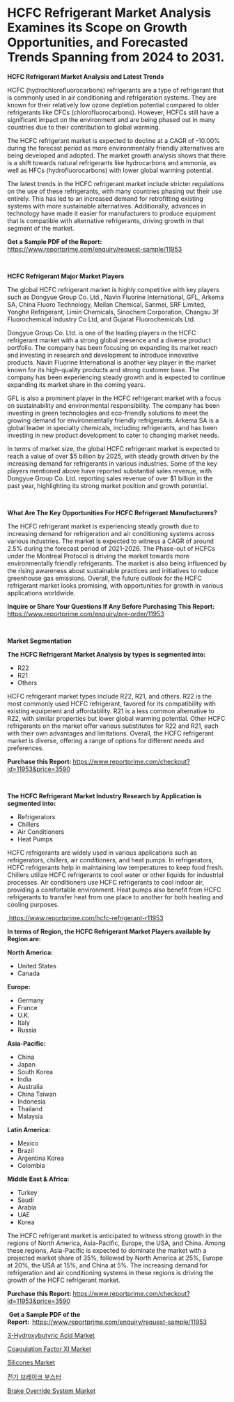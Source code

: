 <p><h1>HCFC Refrigerant Market Analysis Examines its Scope on Growth Opportunities, and Forecasted Trends Spanning from 2024 to 2031.</h1></p><p><strong>HCFC Refrigerant Market Analysis and Latest Trends</strong></p>
<p><p>HCFC (hydrochlorofluorocarbons) refrigerants are a type of refrigerant that is commonly used in air conditioning and refrigeration systems. They are known for their relatively low ozone depletion potential compared to older refrigerants like CFCs (chlorofluorocarbons). However, HCFCs still have a significant impact on the environment and are being phased out in many countries due to their contribution to global warming.</p><p>The HCFC refrigerant market is expected to decline at a CAGR of -10.00% during the forecast period as more environmentally friendly alternatives are being developed and adopted. The market growth analysis shows that there is a shift towards natural refrigerants like hydrocarbons and ammonia, as well as HFCs (hydrofluorocarbons) with lower global warming potential.</p><p>The latest trends in the HCFC refrigerant market include stricter regulations on the use of these refrigerants, with many countries phasing out their use entirely. This has led to an increased demand for retrofitting existing systems with more sustainable alternatives. Additionally, advances in technology have made it easier for manufacturers to produce equipment that is compatible with alternative refrigerants, driving growth in that segment of the market.</p></p>
<p><strong>Get a Sample PDF of the Report:&nbsp;</strong> <a href="https://www.reportprime.com/enquiry/request-sample/11953">https://www.reportprime.com/enquiry/request-sample/11953</a></p>
<p>&nbsp;</p>
<p><strong>HCFC Refrigerant Major Market Players</strong></p>
<p><p>The global HCFC refrigerant market is highly competitive with key players such as Dongyue Group Co. Ltd., Navin Fluorine International, GFL, Arkema SA, China Fluoro Technology, Meilan Chemical, Sanmei, SRF Limited, Yonghe Refrigerant, Limin Chemicals, Sinochem Corporation, Changsu 3f Fluorochemical Industry Co Ltd, and Gujarat Fluorochemicals Ltd. </p><p>Dongyue Group Co. Ltd. is one of the leading players in the HCFC refrigerant market with a strong global presence and a diverse product portfolio. The company has been focusing on expanding its market reach and investing in research and development to introduce innovative products. Navin Fluorine International is another key player in the market known for its high-quality products and strong customer base. The company has been experiencing steady growth and is expected to continue expanding its market share in the coming years.</p><p>GFL is also a prominent player in the HCFC refrigerant market with a focus on sustainability and environmental responsibility. The company has been investing in green technologies and eco-friendly solutions to meet the growing demand for environmentally friendly refrigerants. Arkema SA is a global leader in specialty chemicals, including refrigerants, and has been investing in new product development to cater to changing market needs.</p><p>In terms of market size, the global HCFC refrigerant market is expected to reach a value of over $5 billion by 2025, with steady growth driven by the increasing demand for refrigerants in various industries. Some of the key players mentioned above have reported substantial sales revenue, with Dongyue Group Co. Ltd. reporting sales revenue of over $1 billion in the past year, highlighting its strong market position and growth potential.</p></p>
<p>&nbsp;</p>
<p><strong>What Are The Key Opportunities For HCFC Refrigerant Manufacturers?</strong></p>
<p><p>The HCFC refrigerant market is experiencing steady growth due to increasing demand for refrigeration and air conditioning systems across various industries. The market is expected to witness a CAGR of around 2.5% during the forecast period of 2021-2026. The Phase-out of HCFCs under the Montreal Protocol is driving the market towards more environmentally friendly refrigerants. The market is also being influenced by the rising awareness about sustainable practices and initiatives to reduce greenhouse gas emissions. Overall, the future outlook for the HCFC refrigerant market looks promising, with opportunities for growth in various applications worldwide.</p></p>
<p><strong>Inquire or Share Your Questions If Any Before Purchasing This Report:</strong> <a href="https://www.reportprime.com/enquiry/pre-order/11953">https://www.reportprime.com/enquiry/pre-order/11953</a></p>
<p>&nbsp;</p>
<p><strong>Market Segmentation</strong></p>
<p><strong>The HCFC Refrigerant Market Analysis by types is segmented into:</strong></p>
<p><ul><li>R22</li><li>R21</li><li>Others</li></ul></p>
<p><p>HCFC refrigerant market types include R22, R21, and others. R22 is the most commonly used HCFC refrigerant, favored for its compatibility with existing equipment and affordability. R21 is a less common alternative to R22, with similar properties but lower global warming potential. Other HCFC refrigerants on the market offer various substitutes for R22 and R21, each with their own advantages and limitations. Overall, the HCFC refrigerant market is diverse, offering a range of options for different needs and preferences.</p></p>
<p><strong>Purchase this Report:&nbsp;</strong><a href="https://www.reportprime.com/checkout?id=11953&price=3590">https://www.reportprime.com/checkout?id=11953&price=3590</a></p>
<p>&nbsp;</p>
<p><strong>The HCFC Refrigerant Market Industry Research by Application is segmented into:</strong></p>
<p><ul><li>Refrigerators</li><li>Chillers</li><li>Air Conditioners</li><li>Heat Pumps</li></ul></p>
<p><p>HCFC refrigerants are widely used in various applications such as refrigerators, chillers, air conditioners, and heat pumps. In refrigerators, HCFC refrigerants help in maintaining low temperatures to keep food fresh. Chillers utilize HCFC refrigerants to cool water or other liquids for industrial processes. Air conditioners use HCFC refrigerants to cool indoor air, providing a comfortable environment. Heat pumps also benefit from HCFC refrigerants to transfer heat from one place to another for both heating and cooling purposes.</p></p>
<p><a href="https://www.reportprime.com/hcfc-refrigerant-r11953">&nbsp;https://www.reportprime.com/hcfc-refrigerant-r11953</a></p>
<p><strong>In terms of Region, the HCFC Refrigerant Market Players available by Region are:</strong></p>
<p>
    <p> <strong> North America: </strong>
        <ul>
            <li>United States</li>
            <li>Canada</li>
        </ul>
        </p> 
    <p> <strong> Europe: </strong>
        <ul>
            <li>Germany</li>
            <li>France</li>
            <li>U.K.</li>
            <li>Italy</li>
            <li>Russia</li>
        </ul>
        </p> 
    <p> <strong> Asia-Pacific: </strong>
        <ul>
            <li>China</li>
            <li>Japan</li>
            <li>South Korea</li>
            <li>India</li>
            <li>Australia</li>
            <li>China Taiwan</li>
            <li>Indonesia</li>
            <li>Thailand</li>
            <li>Malaysia</li>
        </ul>
        </p> 
    <p> <strong> Latin America: </strong>
        <ul>
            <li>Mexico</li>
            <li>Brazil</li>
            <li>Argentina Korea</li>
            <li>Colombia</li>
        </ul>
        </p> 
    <p> <strong> Middle East & Africa: </strong>
        <ul>
            <li>Turkey</li>
            <li>Saudi</li>
            <li>Arabia</li>
            <li>UAE</li>
            <li>Korea</li>
        </ul>
    </p>
    </p>
<p><p>The HCFC refrigerant market is anticipated to witness strong growth in the regions of North America, Asia-Pacific, Europe, the USA, and China. Among these regions, Asia-Pacific is expected to dominate the market with a projected market share of 35%, followed by North America at 25%, Europe at 20%, the USA at 15%, and China at 5%. The increasing demand for refrigeration and air conditioning systems in these regions is driving the growth of the HCFC refrigerant market.</p></p>
<p><strong>Purchase this Report: </strong><a href="https://www.reportprime.com/checkout?id=11953&price=3590">https://www.reportprime.com/checkout?id=11953&price=3590</a></p>
<p>&nbsp;<strong>Get a Sample PDF of the Report:&nbsp;&nbsp;</strong><a href="https://www.reportprime.com/enquiry/request-sample/11953">https://www.reportprime.com/enquiry/request-sample/11953</a></p>
<p><strong></strong></p>
<p><p><a href="https://medium.com/@ikki1019/3-hydroxybutyric-acid-industry-analysis-report-its-market-size-growing-with-a-cagr-of-8-by-81f31a0549ae">3-Hydroxybutyric Acid Market</a></p><p><a href="https://www.linkedin.com/pulse/coagulation-factor-xi-market-investigation-amp-industry-evolution-kqt9e">Coagulation Factor XI Market</a></p><p><a href="https://github.com/RichRobinson5/Market-Research-Report-List-6/blob/main/silicones-market.md">Silicones Market</a></p><p><a href="https://medium.com/@kopirendilala_44969/%EC%9D%BC%EB%A0%89%ED%8A%B8%EB%A6%AD-%EB%B8%8C%EB%A0%88%EC%9D%B4%ED%81%AC-%EB%B6%80%EC%8A%A4%ED%84%B0-%EC%8B%9C%EC%9E%A5-%EA%B7%9C%EB%AA%A8-%EC%A0%90%EC%9C%A0%EC%9C%A8-%EB%B0%8F-%ED%8A%B8%EB%A0%8C%EB%93%9C-%EB%B6%84%EC%84%9D-%EB%B3%B4%EA%B3%A0%EC%84%9C-%EC%B5%9C%EC%A2%85-%EC%82%AC%EC%9A%A9%EC%B2%98-%EC%A0%84%EA%B8%B0%EC%B0%A8-%ED%95%98%EC%9D%B4%EB%B8%8C%EB%A6%AC%EB%93%9C-%ED%94%8C%EB%9F%AC%EA%B7%B8%EC%9D%B8-%ED%95%98%EC%9D%B4%EB%B8%8C%EB%A6%AC%EB%93%9C-%EA%B8%B0%ED%83%80-%EC%9B%90%EC%9E%90%EC%9E%AC%EB%B3%84-%EA%B7%B8%EB%A6%AC%EA%B3%A0-2031%EB%85%84%EA%B9%8C%EC%A7%80%EC%9D%98-%EC%98%88%EC%B8%A1-122b639331fd">전기 브레이크 부스터</a></p><p><a href="https://medium.com/@ikki1019/comprehensive-analysis-of-the-global-brake-override-system-market-growth-trends-market-forecasts-b39b352a1a55">Brake Override System Market</a></p></p>